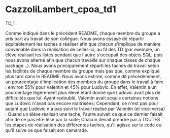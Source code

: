 # CazzoliLambert_cpoa_td1
TD_1

Comme indiqué dans le précédent README, chaque membre du groupe a pris part au travail de son collègue. 
Nous avons essayé de répartir équitablement les taches à réaliser afin que chacun s'implique de manière convenable dans la réalisation de celles-ci, au fil des TD
(par exemple, un élève réalisait les listes pendant que l'autre s'occupait des objets SQL, puis nous avons alterné afin que chacun travaille sur chaque classe de chaque package...).
Nous avons principalement réparti les taches de travail selon les facilités de chaque membre du groupe mais pas que, comme expliqué plus tard dans le README.
Nous avons estimé, comme dit précédemment, un pourcentage d'implication des membres du groupe dans le travail à faire : environ 55% pour Valentin et 45% pour Ludovic.
En effet, Valentin a un pourcentage légèrement plus élevé étant donné que Ludovic avait plus de difficultés que lui. Ayant redoublé, Valentin avait acquis certaines
notions que Ludovic n'avait pas encore maitrisées; Cependant, ce n'est pas pour autant que Ludovic n'a pas suivi le travail réalisé par Valentin (et vice-versa) : 
Quand un élève réalisait une tache, l'autre suivait ce que ce dernier faisait afin de ne pas etre lésé par la suite; Chacun devait prendre par à TOUTES les étapes
de réalisation des différentes taches, qu'il agisse sur le code ou qu'il suive ce que faisait son camarade.

